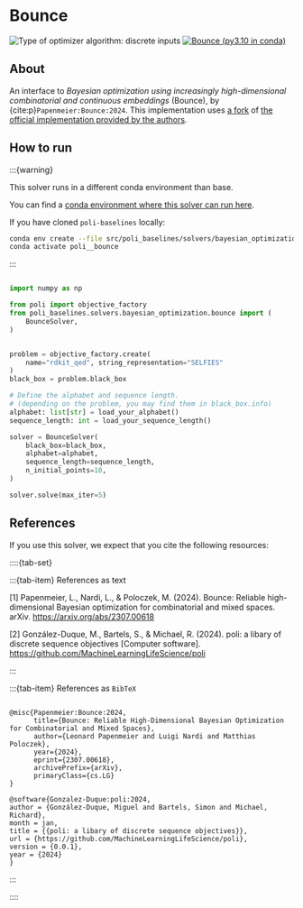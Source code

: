 # Bounce

![Type of optimizer algorithm: discrete inputs](https://img.shields.io/badge/Type-discrete_inputs-blue)
[![Bounce (py3.10 in conda)](https://github.com/MachineLearningLifeScience/poli-baselines/actions/workflows/python-tox-testing-bounce.yml/badge.svg)](https://github.com/MachineLearningLifeScience/poli-baselines/actions/workflows/python-tox-testing-bounce.yml)

## About

An interface to *Bayesian optimization using increasingly high-dimensional combinatorial and continuous embeddings* (Bounce), by {cite:p}`Papenmeier:Bounce:2024`. This implementation uses [a fork](https://github.com/miguelgondu/bounce) of [the official implementation provided by the authors](https://github.com/LeoIV/bounce).

## How to run

:::{warning}

This solver runs in a different conda environment than base.

You can find a [conda environment where this solver can run here](https://github.com/MachineLearningLifeScience/poli-baselines/blob/main/src/poli_baselines/solvers/bayesian_optimization/bounce/environment.bounce.yml).

If you have cloned `poli-baselines` locally:

```bash
conda env create --file src/poli_baselines/solvers/bayesian_optimization/bounce/environment.bounce.yml
conda activate poli__bounce
```

:::

```python

import numpy as np

from poli import objective_factory
from poli_baselines.solvers.bayesian_optimization.bounce import (
    BounceSolver,
)


problem = objective_factory.create(
    name="rdkit_qed", string_representation="SELFIES"
)
black_box = problem.black_box

# Define the alphabet and sequence length.
# (depending on the problem, you may find them in black_box.info)
alphabet: list[str] = load_your_alphabet()
sequence_length: int = load_your_sequence_length()

solver = BounceSolver(
    black_box=black_box,
    alphabet=alphabet,
    sequence_length=sequence_length,
    n_initial_points=10,
)

solver.solve(max_iter=5)

```

## References

If you use this solver, we expect that you cite the following resources:

::::{tab-set}

:::{tab-item} References as text

[1] Papenmeier, L., Nardi, L., & Poloczek, M. (2024). Bounce: Reliable high-dimensional Bayesian optimization for combinatorial and mixed spaces. arXiv. https://arxiv.org/abs/2307.00618


[2] González-Duque, M., Bartels, S., & Michael, R. (2024). poli: a libary of discrete sequence objectives [Computer software]. https://github.com/MachineLearningLifeScience/poli


:::

:::{tab-item} References as `BibTeX`

```

@misc{Papenmeier:Bounce:2024,
      title={Bounce: Reliable High-Dimensional Bayesian Optimization for Combinatorial and Mixed Spaces}, 
      author={Leonard Papenmeier and Luigi Nardi and Matthias Poloczek},
      year={2024},
      eprint={2307.00618},
      archivePrefix={arXiv},
      primaryClass={cs.LG}
}

@software{Gonzalez-Duque:poli:2024,
author = {González-Duque, Miguel and Bartels, Simon and Michael, Richard},
month = jan,
title = {{poli: a libary of discrete sequence objectives}},
url = {https://github.com/MachineLearningLifeScience/poli},
version = {0.0.1},
year = {2024}
}

```

:::

::::



